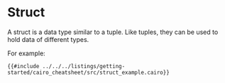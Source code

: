 # Struct

A struct is a data type similar to a tuple. Like tuples, they can be used to hold data of different types.

For example:

```cairo
{{#include ../../../listings/getting-started/cairo_cheatsheet/src/struct_example.cairo}}
```
